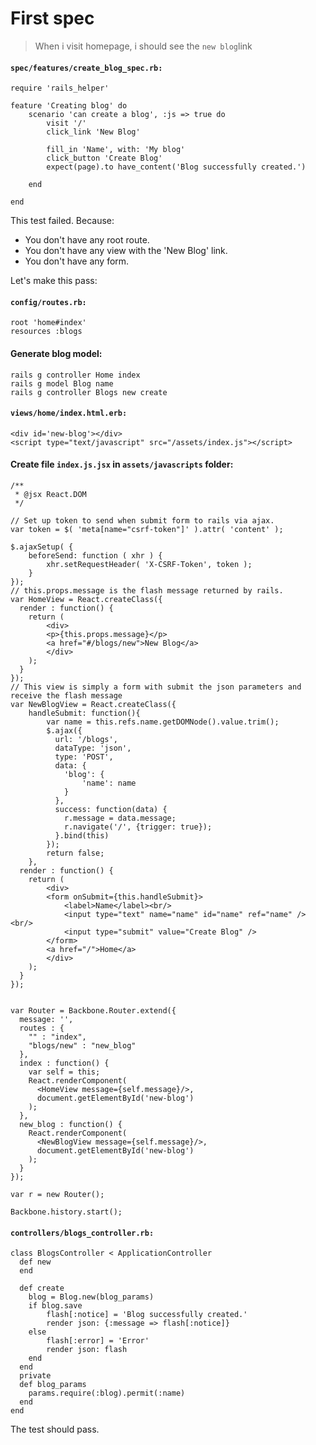 # First spec

> When i visit homepage, i should see the `new blog`link

#### `spec/features/create_blog_spec.rb:`

    require 'rails_helper'

    feature 'Creating blog' do
    	scenario 'can create a blog', :js => true do
    		visit '/'
    		click_link 'New Blog'

    		fill_in 'Name', with: 'My blog'
    		click_button 'Create Blog'
    		expect(page).to have_content('Blog successfully created.')

    	end

    end

This test failed. Because:
- You don't have any root route.
- You don't have any view with the 'New Blog' link.
- You don't have any form.

Let's make this pass:

#### `config/routes.rb:`

    root 'home#index'
    resources :blogs

#### Generate blog model:

    rails g controller Home index
    rails g model Blog name
    rails g controller Blogs new create

#### `views/home/index.html.erb:`

    <div id='new-blog'></div>
    <script type="text/javascript" src="/assets/index.js"></script>

#### Create file `index.js.jsx` in `assets/javascripts` folder:

    /**
     * @jsx React.DOM
     */

    // Set up token to send when submit form to rails via ajax.
    var token = $( 'meta[name="csrf-token"]' ).attr( 'content' );

    $.ajaxSetup( {
    	beforeSend: function ( xhr ) {
    		xhr.setRequestHeader( 'X-CSRF-Token', token );
    	}
    });
    // this.props.message is the flash message returned by rails.
    var HomeView = React.createClass({
      render : function() {
        return (
        	<div>
        	<p>{this.props.message}</p>
        	<a href="#/blogs/new">New Blog</a>
        	</div>
        );
      }
    });
    // This view is simply a form with submit the json parameters and receive the flash message
    var NewBlogView = React.createClass({
    	handleSubmit: function(){
    		var name = this.refs.name.getDOMNode().value.trim();
    		$.ajax({
    	      url: '/blogs',
    	      dataType: 'json',
    	      type: 'POST',
    	      data: {
    	      	'blog': {
    	      		'name': name
    	      	}
    	      },
    	      success: function(data) {
    	        r.message = data.message;
    	        r.navigate('/', {trigger: true});
    	      }.bind(this)
    	    });
    		return false;
    	},
      render : function() {
        return (
        	<div>
        	<form onSubmit={this.handleSubmit}>
        		<label>Name</label><br/>
        		<input type="text" name="name" id="name" ref="name" /><br/>
        		<input type="submit" value="Create Blog" />
        	</form>
        	<a href="/">Home</a>
        	</div>
        );
      }
    });


    var Router = Backbone.Router.extend({
      message: '',
      routes : {
        "" : "index",
        "blogs/new" : "new_blog"
      },
      index : function() {
      	var self = this;
        React.renderComponent(
          <HomeView message={self.message}/>,
          document.getElementById('new-blog')
        );
      },
      new_blog : function() {
        React.renderComponent(
          <NewBlogView message={self.message}/>,
          document.getElementById('new-blog')
        );
      }
    });

    var r = new Router();

    Backbone.history.start();

#### `controllers/blogs_controller.rb:`

    class BlogsController < ApplicationController
      def new
      end

      def create
      	blog = Blog.new(blog_params)
      	if blog.save
      		flash[:notice] = 'Blog successfully created.'
      		render json: {:message => flash[:notice]}
      	else
      		flash[:error] = 'Error'
      		render json: flash
      	end
      end
      private
      def blog_params
      	params.require(:blog).permit(:name)
      end
    end


The test should pass.
